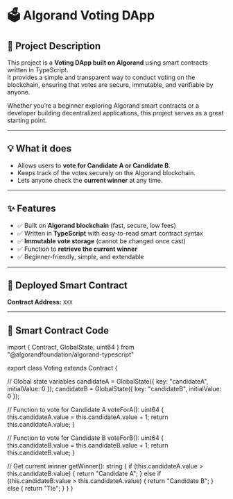 # 🗳️ Algorand Voting DApp

## 📌 Project Description  
This project is a **Voting DApp built on Algorand** using smart contracts written in TypeScript.  
It provides a simple and transparent way to conduct voting on the blockchain, ensuring that votes are secure, immutable, and verifiable by anyone.  

Whether you’re a beginner exploring Algorand smart contracts or a developer building decentralized applications, this project serves as a great starting point.  

---

## 💡 What it does  
- Allows users to **vote for Candidate A or Candidate B**.  
- Keeps track of the votes securely on the Algorand blockchain.  
- Lets anyone check the **current winner** at any time.  

---

## ✨ Features  
- ✅ Built on **Algorand blockchain** (fast, secure, low fees)  
- ✅ Written in **TypeScript** with easy-to-read smart contract syntax  
- ✅ **Immutable vote storage** (cannot be changed once cast)  
- ✅ Function to **retrieve the current winner**  
- ✅ Beginner-friendly, simple, and extendable  

---

## 🔗 Deployed Smart Contract  
**Contract Address:** `XXX`  

---

## 📝 Smart Contract Code  
import { Contract, GlobalState, uint64 } from "@algorandfoundation/algorand-typescript"

export class Voting extends Contract {
  
  // Global state variables
  candidateA = GlobalState<uint64>({ key: "candidateA", initialValue: 0 });
  candidateB = GlobalState<uint64>({ key: "candidateB", initialValue: 0 });

  // Function to vote for Candidate A
  voteForA(): uint64 {
    this.candidateA.value = this.candidateA.value + 1;
    return this.candidateA.value;
  }

  // Function to vote for Candidate B
  voteForB(): uint64 {
    this.candidateB.value = this.candidateB.value + 1;
    return this.candidateB.value;
  }

  // Get current winner
  getWinner(): string {
    if (this.candidateA.value > this.candidateB.value) {
      return "Candidate A";
    } else if (this.candidateB.value > this.candidateA.value) {
      return "Candidate B";
    } else {
      return "Tie";
    }
  }
}
